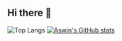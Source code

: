 ## Hi there 👋
![Top Langs](https://github-readme-stats.vercel.app/api/top-langs/?username=ARR-user&layout=compact)
[![Aswin's GitHub stats](https://github-readme-stats.vercel.app/api?username=ARR-user)](https://github.com/Arr-user/github-readme-stats)

<!--
**ARR-user/ARR-user** is a ✨ _special_ ✨ repository because its `README.md` (this file) appears on your GitHub profile.
##

Here are some ideas to get you started:

- 🔭 I’m currently working on ...
- 🌱 I’m currently learning ...
- 👯 I’m looking to collaborate on ...
- 🤔 I’m looking for help with ...
- 💬 Ask me about ...
- 📫 How to reach me: ...
- 😄 Pronouns: ...
- ⚡ Fun fact: ...
-->
